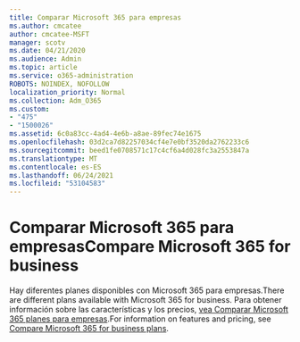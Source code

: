 ```yaml
---
title: Comparar Microsoft 365 para empresas
ms.author: cmcatee
author: cmcatee-MSFT
manager: scotv
ms.date: 04/21/2020
ms.audience: Admin
ms.topic: article
ms.service: o365-administration
ROBOTS: NOINDEX, NOFOLLOW
localization_priority: Normal
ms.collection: Adm_O365
ms.custom:
- "475"
- "1500026"
ms.assetid: 6c0a83cc-4ad4-4e6b-a8ae-89fec74e1675
ms.openlocfilehash: 03d2ca7d82257034cf4e7e0bf3520da2762233c6
ms.sourcegitcommit: beed1fe0708571c17c4cf6a4d028fc3a2553847a
ms.translationtype: MT
ms.contentlocale: es-ES
ms.lasthandoff: 06/24/2021
ms.locfileid: "53104583"
---
```

# <a name="compare-microsoft-365-for-business"></a><span data-ttu-id="84ced-102">Comparar Microsoft 365 para empresas</span><span class="sxs-lookup"><span data-stu-id="84ced-102">Compare Microsoft 365 for business</span></span>

<span data-ttu-id="84ced-103">Hay diferentes planes disponibles con Microsoft 365 para empresas.</span><span class="sxs-lookup"><span data-stu-id="84ced-103">There are different plans available with Microsoft 365 for business.</span></span> <span data-ttu-id="84ced-104">Para obtener información sobre las características y los precios, [vea Comparar Microsoft 365 planes para empresas](https://www.microsoft.com/microsoft-365/business/compare-all-microsoft-365-business-products).</span><span class="sxs-lookup"><span data-stu-id="84ced-104">For information on features and pricing, see [Compare Microsoft 365 for business plans](https://www.microsoft.com/microsoft-365/business/compare-all-microsoft-365-business-products).</span></span>  